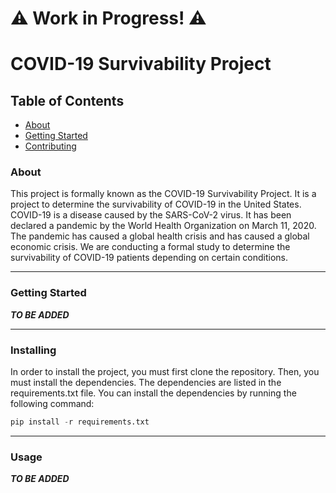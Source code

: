 # ⚠️ Work in Progress! ⚠️

# COVID-19 Survivability Project

## Table of Contents

- [About](#about)
- [Getting Started](#getting_started)
- [Contributing](../CONTRIBUTING.md)


### About <a name = "about"></a>

This project is formally known as the COVID-19 Survivability Project. It is a project to determine the survivability of COVID-19 in the United States. COVID-19 is a disease caused by the SARS-CoV-2 virus. It has been declared a pandemic by the World Health Organization on March 11, 2020. The pandemic has caused a global health crisis and has caused a global economic crisis. We are conducting a formal study to determine the survivability of COVID-19 patients depending on certain conditions.

---

### Getting Started <a name = "getting_started"></a>

**_TO BE ADDED_**

---

### Installing

In order to install the project, you must first clone the repository. Then, you must install the dependencies. The dependencies are listed in the requirements.txt file. You can install the dependencies by running the following command:

```python
pip install -r requirements.txt
```

---

### Usage <a name = "usage"></a>

**_TO BE ADDED_**
